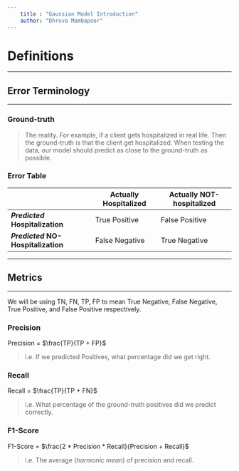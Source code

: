 ```yaml
---
    title : "Gaussian Model Introduction"
    author: "Dhruva Mambapoor"
---
```

# Definitions
---
## Error Terminology
---

### Ground-truth
> The reality.
> For example, if a client gets hospitalized in real life. Then the ground-truth is that the client get hospitalized.
> When testing the data, our model should predict as close to the ground-truth as possible.


### Error Table
|                                | Actually Hospitalized | Actually NOT-hospitalized |
|--------------------------------|-------------------------|-----------------------------|
| ***Predicted* Hospitalization**    | True Positive           | False Positive              |
| ***Predicted* NO-Hospitalization** | False Negative          | True Negative               |

---
## Metrics
---
We will be using TN, FN, TP, FP to mean True Negative, False Negative, True Positive, and False Positive respectively.

### Precision
Precision = $\frac{TP}{TP + FP}$
> i.e. If we predicted Positives, what percentage did we get right.
### Recall
Recall = $\frac{TP}{TP + FN}$
> i.e. What percentage of the ground-truth positives did we predict correctly.
### F1-Score
F1-Score = $\frac{2 * Precision * Recall}{Precision + Recall}$
> i.e. The average (*harmonic mean*) of precision and recall.
